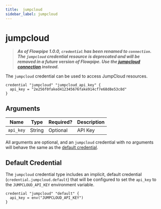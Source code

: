 ```yaml
---
title:  jumpcloud
sidebar_label: jumpcloud
---
```


# jumpcloud


> ***As of Flowpipe 1.0.0, `credential` has been renamed to `connection`.  The `jumpcloud` credential resource is deprecated and will be removed in a future version of Flowpipe. Use the [jumpcloud connection](/docs/reference/config-files/connection/jumpcloud) instead.***

The `jumpcloud` credential can be used to access JumpCloud resources.

```hcl
credential "jumpcloud" "jumpcloud_api_key" {
  api_key = "2e256f0faked412345676fake914cf7e68d8e53c8d"
}
```

## Arguments

| Name            | Type    | Required?| Description
|-----------------|---------|----------|-------------------
| `api_key`       |  String | Optional | API Key

All arguments are optional, and an `jumpcloud` credential with no arguments will behave the same as the [default credential](#default-credential).

## Default Credential

The `jumpcloud` credential type includes an implicit, default credential (`credential.jumpcloud.default`) that will be configured to set the `api_key` to the `JUMPCLOUD_API_KEY` environment variable.

```hcl
credential "jumpcloud" "default" {
  api_key = env("JUMPCLOUD_API_KEY")
}
```
